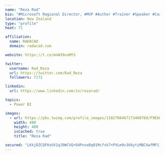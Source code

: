 ```yaml
---
name: "Reza Rad"
bio: "#Microsoft Regional Director, #MVP #Author #Trainer #Speaker #Coach #Consultant #PowerBI "
location: New Zealand
type: "profile"
heat: 71

affiliation:
  name: RADACAD
  domain: radacad.com

website: https://t.co/mnW39vaMYS

twitter:
  username: Rad_Reza
  url: https://twitter.com/Rad_Reza
  followers: 7172

linkedin:
  url: https://www.linkedin.com/in/rezarad/

topics:
  - Power BI

images:
  - url: https://pbs.twimg.com/profile_images/1102766467173408768/F9EbQENa_400x400.png
    width: 400
    height: 400
    isCached: true
    title: "Reza Rad"

secured: "LKkjDZCQFHzUV1qJ0WCVQ+O4PnseDq01Mcfsk7+PVLm9v3O4ytiMBCXwfMP11dqpsZsC/MnFV/Aqv+P3mIE0bCbceMvQe+3yrBuquFisydOVUFgI6kZIasK+MZMqHH5GzxUhrwtKiLW+qGTMo2Asy+MduARJCvhE7Uo3x/OtAccpGT0KHClH6UMJwEH8lrb0Itcq+Ean3ElzVXZBI2AD0QHHC6XisKhV2I5C7CDvN1l6BvRh9XZlIey3IdU7JCE+4R64JN0+XHPpds8DOb69dm3AAiBVwljQ2nrd6oPm4CiaYs6R0NYqqbaHErJUuKNEAC7yfj2979V+ITNJ+dK9WeLVj+d0ikNPab4eFMogInoMTRTo7lGrWNiD1kWFi1SGCn6UA7MECaS6nBWD/IqexggDhnLZAy/mv40PftlHp+I=;M8XWyS9oUWDcYfTObdp6VQ=="
---
```


